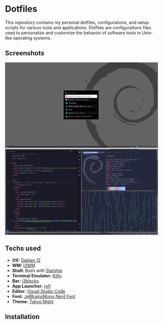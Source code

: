 # Dotfiles

This repository contains my personal dotfiles, configurations, and setup scripts for various tools and applications. Dotfiles are configurations files used to personalize and customize the behavior of software tools in Unix-like operating systems.

## Screenshots

![Main Screen](./Screenshots/Main.png)
![Apps Screen](./Screenshots/apps.png)

## Techs used

- **OS:** [Debian 12 ](https://www.debian.org/index.html)
- **WM:** [I3WM](https://i3wm.org/)
- **Shell:** Bash with [Starship](https://starship.rs/)
- **Terminal Emulator:** [Kitty](https://sw.kovidgoyal.net/kitty/)
- **Bar:** [i3blocks](https://github.com/vivien/i3blocks?tab=readme-ov-file)
- **App Launcher:** [rofi](https://github.com/davatorium/rofi)
- **Editor:** [Visual Studio Code](https://code.visualstudio.com/)
- **Font:** [JetBrainsMono Nerd Font](https://www.programmingfonts.org/#jetbrainsmono)
- **Theme:** [Tokyo Night](https://github.com/enkia/tokyo-night-vscode-theme)

## Installation
